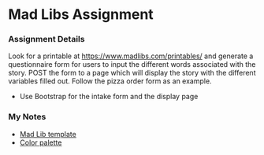 # Mad Libs Assignment

### Assignment Details

Look for a printable at https://www.madlibs.com/printables/  and generate a questionnaire form for users to input the different words associated with the story. POST the form to a page which will display the story with the different variables filled out. Follow the pizza order form as an example.
  - Use Bootstrap for the intake form and the display page  

### My Notes
- [Mad Lib template](https://imgur.com/G5bBzc8)
- [Color palette](https://coolors.co/8ca0d7-9d79bc-a14da0-7e1f86-e2e8dd)
